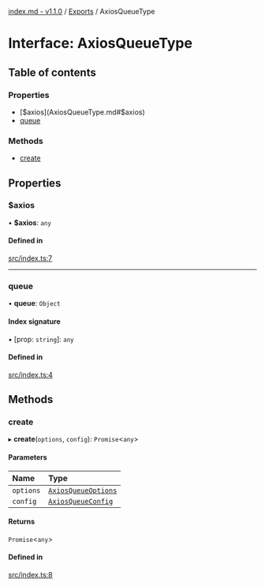 [index.md - v1.1.0](../README.md) / [Exports](../modules.md) / AxiosQueueType

# Interface: AxiosQueueType

## Table of contents

### Properties

-   [$axios](AxiosQueueType.md#$axios)
-   [queue](AxiosQueueType.md#queue)

### Methods

-   [create](AxiosQueueType.md#create)

## Properties

### $axios

• **$axios**: `any`

#### Defined in

[src/index.ts:7](https://github.com/saqqdy/axios-q/blob/9ddde01/src/index.ts#L7)

---

### queue

• **queue**: `Object`

#### Index signature

▪ [prop: `string`]: `any`

#### Defined in

[src/index.ts:4](https://github.com/saqqdy/axios-q/blob/9ddde01/src/index.ts#L4)

## Methods

### create

▸ **create**(`options`, `config`): `Promise`<`any`\>

#### Parameters

| Name      | Type                                        |
| :-------- | :------------------------------------------ |
| `options` | [`AxiosQueueOptions`](AxiosQueueOptions.md) |
| `config`  | [`AxiosQueueConfig`](AxiosQueueConfig.md)   |

#### Returns

`Promise`<`any`\>

#### Defined in

[src/index.ts:8](https://github.com/saqqdy/axios-q/blob/9ddde01/src/index.ts#L8)
